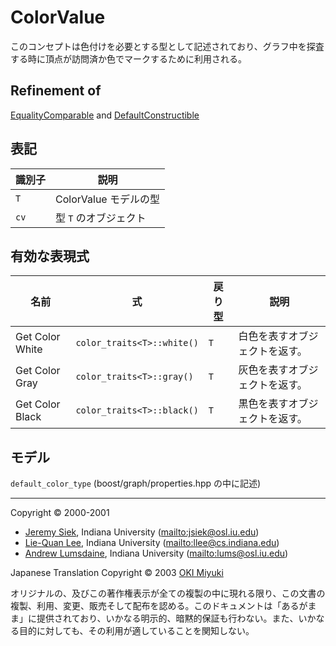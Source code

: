 # ColorValue
このコンセプトは色付けを必要とする型として記述されており、グラフ中を探査する時に頂点が訪問済か色でマークするために利用される。


## Refinement of
[EqualityComparable](http://www.sgi.com/tech/stl/EqualityComparable.html) and [DefaultConstructible](http://www.sgi.com/tech/stl/DefaultConstructible.html)


## 表記

| 識別子 | 説明 |
|--------|------|
| `T`    | ColorValue モデルの型 |
| `cv`   | 型 `T` のオブジェクト |


## 有効な表現式

| 名前 | 式 | 戻り型 | 説明 |
|------|----|--------|------|
| Get Color White | `color_traits<T>::white()` | `T` | 白色を表すオブジェクトを返す。 |
| Get Color Gray  | `color_traits<T>::gray()`  | `T` | 灰色を表すオブジェクトを返す。 |
| Get Color Black | `color_traits<T>::black()` | `T` | 黒色を表すオブジェクトを返す。 |


## モデル
`default_color_type` (boost/graph/properties.hpp の中に記述)


***
Copyright © 2000-2001

- [Jeremy Siek](http://www.boost.org/doc/libs/1_31_0/people/jeremy_siek.htm), Indiana University (<mailto:jsiek@osl.iu.edu>)
- [Lie-Quan Lee](http://www.boost.org/doc/libs/1_31_0/people/liequan_lee.htm), Indiana University (<mailto:llee@cs.indiana.edu>)
- [Andrew Lumsdaine](http://www.osl.iu.edu/~lums), Indiana University (<mailto:lums@osl.iu.edu>)

Japanese Translation Copyright © 2003 [OKI Miyuki](mailto:oki_miyuki@cppll.jp)

オリジナルの、及びこの著作権表示が全ての複製の中に現れる限り、この文書の複製、利用、変更、販売そして配布を認める。このドキュメントは「あるがまま」に提供されており、いかなる明示的、暗黙的保証も行わない。また、いかなる目的に対しても、その利用が適していることを関知しない。

